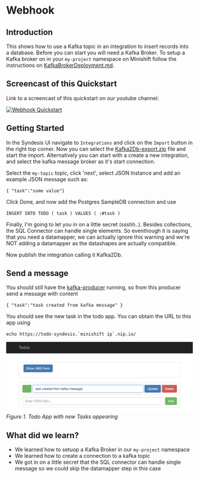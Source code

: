 # Webhook


## Introduction

This shows how to use a Kafka topic in an integration to insert records into a database. Before you can start you will need a Kafka Broker. To setup a Kafka broker on in your `my-project` namespace on Minishift follow the instructions on [KafkaBrokerDeployment.md](KafkaBrokerDeployment.md).

## Screencast of this Quickstart

Link to a screencast of this quickstart on our youtube channel:

[![Webhook Quickstart](https://img.youtube.com/vi/mx6x_8QhF0Y/0.jpg)](https://youtu.be/mx6x_8QhF0Y)


## Getting Started

In the Syndesis UI navigate to `Integrations` and click on the `Import` button in the right top corner. Now you can select the [Kafka2Db-export.zip](Kafka2Db-export.zip?raw=true) file and start the import. Alternatively you can start with a create a new integration, and select the kafka message broker as it's start connection.

Select the `my-topic` topic, click 'next',
select JSON Instance and add an example JSON message such as:

```
{ "task":"some value"}
```

Click Done, and now add the Postgres SampleDB connection and use 

```
INSERT INTO TODO ( task ) VALUES ( :#task )
```
 
Finally, I'm going to let you in on a little secret (ssshh..). Besides collections, the SQL Connector can handle single elements. So eventhough it is saying that you need a datamapper, we can actually ignore this warning and we're NOT adding a datamapper as the datashapes are actually compatible.

Now publish the integration calling it Kafka2Db.

## Send a message

You should still have the [kafka-producer](KafkaBrokerDeployment.md) running, so from this producer send a message with content

```
{ "task":"task created from kafka message" }
```

You should see the new task in the todo app. You can obtain the URL to this app using

```
echo https://todo-syndesis.`minishift ip`.nip.io/
```

![Todo App](img/mynewkafkatask.png)
*Figure 1. Todo App with new Tasks appearing*

## What did we learn?
* We learned how to setuop a Kafka Broker in our `my-project` namespace
* We learned how to create a connection to a kafka topic
* We got in on a little secret that the SQL connector can handle single message so we could skip the datamapper step in this case
